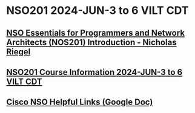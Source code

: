 # NSO201 2024-JUN-3 to 6 VILT CDT
## [NSO Essentials for Programmers and Network Architects (NOS201) Introduction - Nicholas Riegel](https://docs.google.com/presentation/d/1PBBu-1x00fgEq_4kzUmipPx-v7Efm9cia0gQdb6JuGI/edit?usp=sharing)

## [NSO201 Course Information 2024-JUN-3 to 6 VILT CDT](https://docs.google.com/spreadsheets/d/14Z0P4sc1584SLNO0m5L2bJL2KwM0Hzi2LUkT_tL3C-0/edit?usp=sharing)

## [Cisco NSO Helpful Links (Google Doc)](https://docs.google.com/document/d/1dTGRx88uR-L1Ivlynb-9a4cDjnyS_0-wYkltnnT7f0I/edit?usp=sharing)

<!-- ## [Mid Course Feedback NSO201 2024-JUN-3 to 6 VILT CDT (Google Form)](https://forms.gle/Yw3ZD76rjmeJgZi48)

<!-- Comment -->
